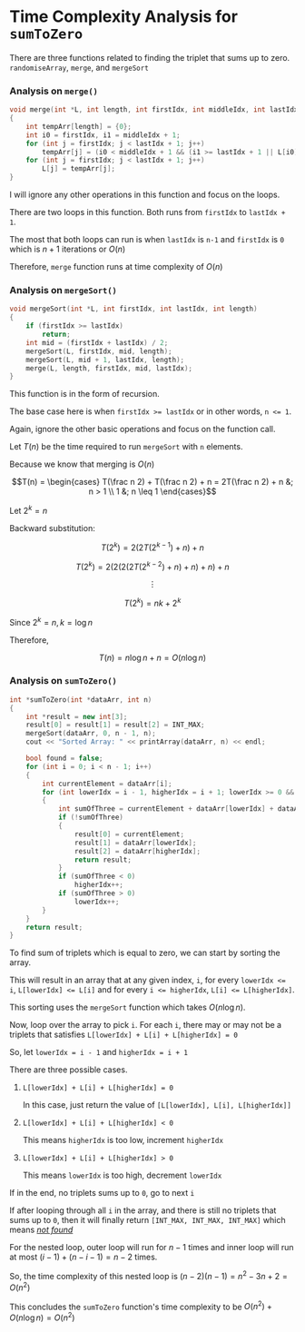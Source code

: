 # Time Complexity Analysis for `sumToZero`

There are three functions related to finding the triplet that sums up to zero. `randomiseArray`, `merge`, and `mergeSort`

### Analysis on `merge()`

```cpp
void merge(int *L, int length, int firstIdx, int middleIdx, int lastIdx)
{
    int tempArr[length] = {0};
    int i0 = firstIdx, i1 = middleIdx + 1;
    for (int j = firstIdx; j < lastIdx + 1; j++)
        tempArr[j] = (i0 < middleIdx + 1 && (i1 >= lastIdx + 1 || L[i0] <= L[i1])) ? L[i0++] : L[i1++];
    for (int j = firstIdx; j < lastIdx + 1; j++)
        L[j] = tempArr[j];
}
```

I will ignore any other operations in this function and focus on the loops.

There are two loops in this function. Both runs from `firstIdx` to `lastIdx + 1`.

The most that both loops can run is when `lastIdx` is `n-1` and `firstIdx` is `0` which is $n+1$ iterations or $O(n)$

Therefore, `merge` function runs at time complexity of $O(n)$

### Analysis on `mergeSort()`

```cpp
void mergeSort(int *L, int firstIdx, int lastIdx, int length)
{
    if (firstIdx >= lastIdx)
        return;
    int mid = (firstIdx + lastIdx) / 2;
    mergeSort(L, firstIdx, mid, length);
    mergeSort(L, mid + 1, lastIdx, length);
    merge(L, length, firstIdx, mid, lastIdx);
}
```

This function is in the form of recursion.

The base case here is when `firstIdx >= lastIdx` or in other words, `n <= 1`.

Again, ignore the other basic operations and focus on the function call.

Let $T(n)$ be the time required to run `mergeSort` with `n` elements.

Because we know that merging is $O(n)$

$$T(n) =  \begin{cases} T(\frac n 2) + T(\frac n 2) + n = 2T(\frac n 2) + n &; n > 1 \\ 1 &; n \leq 1 \end{cases}$$

Let $2^k = n$

Backward substitution:

$$T(2^k) = 2\left(2T(2^{k-1}) + n\right) + n$$

$$T(2^k) = 2\left(2\left(2\left(2T(2^{k-2}) + n\right) + n\right) + n\right) + n$$

$$\vdots$$

$$T(2^k) = nk + 2^k$$

Since $2^k = n, k = \log n$

Therefore,

$$T(n) = n \log n + n = O(n \log n)$$

### Analysis on `sumToZero()`

```cpp
int *sumToZero(int *dataArr, int n)
{
    int *result = new int[3];
    result[0] = result[1] = result[2] = INT_MAX;
    mergeSort(dataArr, 0, n - 1, n);
    cout << "Sorted Array: " << printArray(dataArr, n) << endl;

    bool found = false;
    for (int i = 0; i < n - 1; i++)
    {
        int currentElement = dataArr[i];
        for (int lowerIdx = i - 1, higherIdx = i + 1; lowerIdx >= 0 && higherIdx < n;)
        {
            int sumOfThree = currentElement + dataArr[lowerIdx] + dataArr[higherIdx];
            if (!sumOfThree)
            {
                result[0] = currentElement;
                result[1] = dataArr[lowerIdx];
                result[2] = dataArr[higherIdx];
                return result;
            }
            if (sumOfThree < 0)
                higherIdx++;
            if (sumOfThree > 0)
                lowerIdx++;
        }
    }
    return result;
}
```

To find sum of triplets which is equal to zero, we can start by sorting the array.

This will result in an array that at any given index, `i`, for every `lowerIdx <= i`, `L[lowerIdx] <= L[i]`
and for every `i <= higherIdx`, `L[i] <= L[higherIdx]`.

This sorting uses the `mergeSort` function which takes $O(n \log n)$.

Now, loop over the array to pick `i`.
For each `i`, there may or may not be a triplets that satisfies `L[lowerIdx] + L[i] + L[higherIdx] = 0`

So, let `lowerIdx = i - 1` and `higherIdx = i + 1`

There are three possible cases.

1. `L[lowerIdx] + L[i] + L[higherIdx] = 0`

   In this case, just return the value of `[L[lowerIdx], L[i], L[higherIdx]]`

2. `L[lowerIdx] + L[i] + L[higherIdx] < 0`

   This means `higherIdx` is too low, increment `higherIdx`

3. `L[lowerIdx] + L[i] + L[higherIdx] > 0`

   This means `lowerIdx` is too high, decrement `lowerIdx`

If in the end, no triplets sums up to `0`, go to next `i`

If after looping through all `i` in the array, and there is still no triplets that sums up to `0`, then it will finally return `[INT_MAX, INT_MAX, INT_MAX]` which means <u>_not found_</u>

For the nested loop,
outer loop will run for $n-1$ times and inner loop will run at most $(i - 1) + (n - i - 1) = n-2$ times.

So, the time complexity of this nested loop is $(n-2)(n-1) = n^2 - 3n + 2 = O(n^2)$

This concludes the `sumToZero` function's time complexity to be $O(n^2)+O(n \log n) = O(n^2)$
